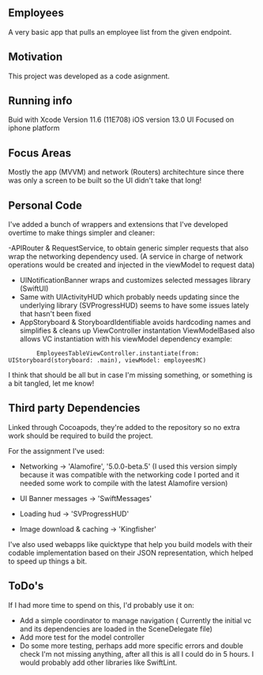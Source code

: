 ## Employees
A very basic app that pulls an employee list from the given endpoint.

## Motivation
This project was developed as a code asignment.

## Running info
Buid with Xcode Version 11.6 (11E708) 
iOS version 13.0 
UI Focused on iphone platform

## Focus Areas
Mostly the app  (MVVM) and network (Routers) architechture since there was only a screen to be built so the UI didn't take that long!


## Personal Code
I've added a bunch of wrappers and extensions that I've developed overtime to make things simpler and cleaner:

-APIRouter & RequestService, to obtain generic simpler requests that also wrap the networking dependency used. 
(A service in charge of network operations would be created and injected in the viewModel to request data)

- UINotificationBanner wraps and customizes selected messages library (SwiftUI)
- Same with UIActivityHUD which probably needs updating since the underlying library (SVProgressHUD) seems to have some issues lately that hasn't been fixed
- AppStoryboard & StoryboardIdentifiable avoids hardcoding names and simplifies & cleans up ViewController instantation
    ViewModelBased also allows VC instantiation with his viewModel dependency
example: 
```
        EmployeesTableViewController.instantiate(from: UIStoryboard(storyboard: .main), viewModel: employeesMC)
```

I think that should be all but in case I'm missing something, or something is a bit tangled, let me know!

## Third party Dependencies
Linked through Cocoapods, they're added to the repository so no extra work should be required to build the project.

For the assignment I've used:
- Networking  ->  'Alamofire', '5.0.0-beta.5' (I used this version simply because it was compatible with the networking code I ported and it needed some work to compile with the latest Alamofire version)

- UI Banner messages -> 'SwiftMessages'
- Loading hud ->  'SVProgressHUD'
- Image download & caching  ->  'Kingfisher'

I've also used webapps like quicktype that help you build models with their codable implementation based on their JSON representation, which helped to speed up things a bit.

## ToDo's
If I had more time to spend on this, I'd probably use it on:
 - Add a simple coordinator to manage navigation ( Currently the initial vc and its dependencies are loaded in the SceneDelegate file)
 - Add more test for the model controller
 - Do some more testing, perhaps add more specific errors and double check I'm not missing anything, after all this is all I could do in 5 hours. I would probably add other libraries like SwiftLint.
